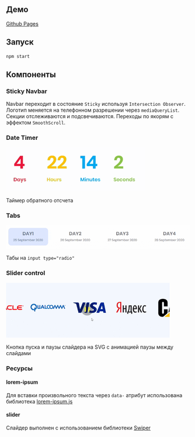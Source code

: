 ## Демо
[Github Pages](https://pizekatto.github.io/eventify/)
## Запуск
```bash
npm start
```
## Компоненты
### Sticky Navbar
Navbar переходит в состояние `Sticky` используя `Intersection Observer`. Логотип меняется на телефонном разрешении через `mediaQueryList`. Секции отслеживаются и подсвечиваются. Переходы по якорям с эффектом `SmoothScroll`.
### Date Timer
![timer](./src/assets/video/timer.gif)

Таймер обратного отсчета
### Tabs
![tabs](./src/assets/video/tabs.gif)

Табы на `input type="radio"`
### Slider control
![slider control](./src/assets/video/slider.gif)

Кнопка пуска и паузы слайдера на SVG с анимацией паузы между слайдами
### Ресурсы
#### lorem-ipsum
Для вставки произвольного текста через `data-` атрибут использована библиотека [lorem-ipsum.js](https://github.com/knicklabs/lorem-ipsum.js)
#### slider
Слайдер выполнен с использованием библиотеки [Swiper](https://github.com/nolimits4web/Swiper)
